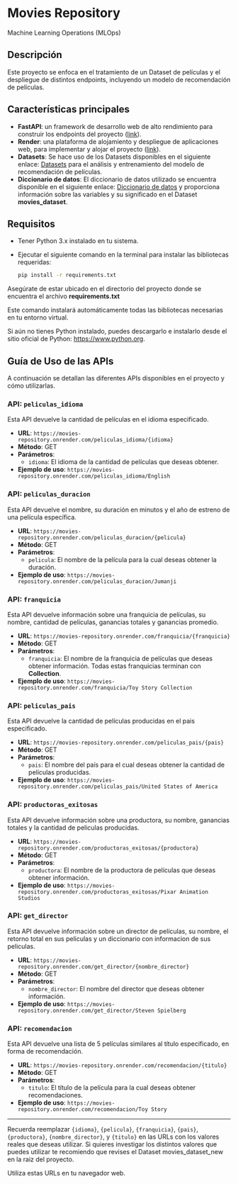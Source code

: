 # Movies Repository

Machine Learning Operations (MLOps)

## Descripción

Este proyecto se enfoca en el tratamiento de un Dataset de películas y el despliegue de distintos endpoints, incluyendo un modelo de recomendación de películas.

## Características principales

- **FastAPI**: un framework de desarrollo web de alto rendimiento para construir los endpoints del proyecto ([link](https://fastapi.tiangolo.com)).
- **Render**: una plataforma de alojamiento y despliegue de aplicaciones web, para implementar y alojar el proyecto ([link](https://render.com)).
- **Datasets**: Se hace uso de los Datasets disponibles en el siguiente enlace: [Datasets](https://drive.google.com/drive/folders/1nvSjC2JWUH48o3pb8xlKofi8SNHuNWeu) para el análisis y entrenamiento del modelo de recomendación de películas.
- **Diccionario de datos**: El diccionario de datos utilizado se encuentra disponible en el siguiente enlace: [Diccionario de datos](https://docs.google.com/spreadsheets/d/1QkHH5er-74Bpk122tJxy_0D49pJMIwKLurByOfmxzho/edit#gid=0) y proporciona información sobre las variables y su significado en el Dataset **movies_dataset**.

## Requisitos

- Tener Python 3.x instalado en tu sistema.
- Ejecutar el siguiente comando en la terminal para instalar las bibliotecas requeridas:

  ```bash
  pip install -r requirements.txt
Asegúrate de estar ubicado en el directorio del proyecto donde se encuentra el archivo **requirements.txt**

Este comando instalará automáticamente todas las bibliotecas necesarias en tu entorno virtual.

Si aún no tienes Python instalado, puedes descargarlo e instalarlo desde el sitio oficial de Python: https://www.python.org.

## Guía de Uso de las APIs

A continuación se detallan las diferentes APIs disponibles en el proyecto y cómo utilizarlas.

### API: `peliculas_idioma`

Esta API devuelve la cantidad de películas en el idioma especificado.

- **URL**: `https://movies-repository.onrender.com/peliculas_idioma/{idioma}`
- **Método**: GET
- **Parámetros**:
  - `idioma`: El idioma de la cantidad de películas que deseas obtener.
- **Ejemplo de uso**: `https://movies-repository.onrender.com/peliculas_idioma/English`

### API: `peliculas_duracion`

Esta API devuelve el nombre, su duración en minutos y el año de estreno de una película específica.

- **URL**: `https://movies-repository.onrender.com/peliculas_duracion/{pelicula}`
- **Método**: GET
- **Parámetros**:
  - `pelicula`: El nombre de la película para la cual deseas obtener la duración.
- **Ejemplo de uso**: `https://movies-repository.onrender.com/peliculas_duracion/Jumanji`

### API: `franquicia`

Esta API devuelve información sobre una franquicia de películas, su nombre, cantidad de películas, ganancias totales y ganancias promedio.

- **URL**: `https://movies-repository.onrender.com/franquicia/{franquicia}`
- **Método**: GET
- **Parámetros**:
  - `franquicia`: El nombre de la franquicia de películas que deseas obtener información. Todas estas franquicias terminan con **Collection**.
- **Ejemplo de uso**: `https://movies-repository.onrender.com/franquicia/Toy Story Collection`

### API: `peliculas_pais`

Esta API devuelve la cantidad de películas producidas en el pais especificado.

- **URL**: `https://movies-repository.onrender.com/peliculas_pais/{pais}`
- **Método**: GET
- **Parámetros**:
  - `pais`: El nombre del país para el cual deseas obtener la cantidad de películas producidas.
- **Ejemplo de uso**: `https://movies-repository.onrender.com/peliculas_pais/United States of America`

### API: `productoras_exitosas`

Esta API devuelve información sobre una productora, su nombre, ganancias totales y la cantidad de peliculas producidas.

- **URL**: `https://movies-repository.onrender.com/productoras_exitosas/{productora}`
- **Método**: GET
- **Parámetros**:
  - `productora`: El nombre de la productora de películas que deseas obtener información.
- **Ejemplo de uso**: `https://movies-repository.onrender.com/productoras_exitosas/Pixar Animation Studios`

### API: `get_director`

Esta API devuelve información sobre un director de películas, su nombre, el retorno total en sus peliculas y un diccionario con informacion de sus peliculas.

- **URL**: `https://movies-repository.onrender.com/get_director/{nombre_director}`
- **Método**: GET
- **Parámetros**:
  - `nombre_director`: El nombre del director que deseas obtener información.
- **Ejemplo de uso**: `https://movies-repository.onrender.com/get_director/Steven Spielberg`

### API: `recomendacion`

Esta API devuelve una lista de 5 películas similares al título especificado, en forma de recomendación.

- **URL**: `https://movies-repository.onrender.com/recomendacion/{titulo}`
- **Método**: GET
- **Parámetros**:
  - `titulo`: El título de la película para la cual deseas obtener recomendaciones.
- **Ejemplo de uso**: `https://movies-repository.onrender.com/recomendacion/Toy Story`

---

Recuerda reemplazar `{idioma}`, `{pelicula}`, `{franquicia}`, `{pais}`, `{productora}`, `{nombre_director}`, y `{titulo}` en las URLs con los valores reales que deseas utilizar.
Si quieres investigar los distintos valores que puedes utilizar te recomiendo que revises el Dataset movies_dataset_new en la raiz del proyecto.

Utiliza estas URLs en tu navegador web.